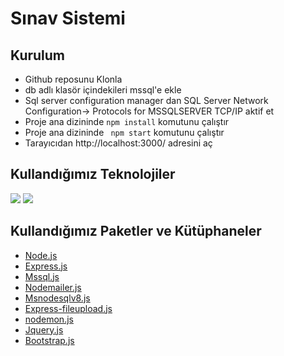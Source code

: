 
#  Sınav Sistemi 



## Kurulum

- Github reposunu Klonla
- db adlı klasör içindekileri mssql'e ekle 
-  Sql server configuration manager dan SQL Server Network Configuration-> Protocols for MSSQLSERVER  TCP/IP aktif et
- Proje ana dizininde ``` npm install ``` komutunu çalıştır
- Proje ana dizininde  ``` npm start``` komutunu çalıştır
- Tarayıcıdan http://localhost:3000/ adresini aç 
## Kullandığımız Teknolojiler 
<img src="https://camo.githubusercontent.com/88afa53aae635c5b291df317cc91e6cd48a551a28a84a6add3664d311fe28765/68747470733a2f2f696d672e736869656c64732e696f2f62616467652f4d6963726f736f667425323053514c2532305365727665722d4343323932373f7374796c653d666f722d7468652d6261646765266c6f676f3d6d6963726f736f667425323073716c253230736572766572266c6f676f436f6c6f723d7768697465">
<img src="https://camo.githubusercontent.com/744d66cb53b9a3b71202f13c6eb0b2ff1dca91e3f33f43c9aca6c5151a1412e9/68747470733a2f2f7777772e766563746f726c6f676f2e7a6f6e652f6c6f676f732f6e6f64656a732f6e6f64656a732d686f72697a6f6e74616c2e737667">



## Kullandığımız Paketler ve Kütüphaneler


- [Node.js](https://github.com/nodejs/node)<br>
- [Express.js](https://github.com/expressjs/express)<br>
- [Mssql.js](https://github.com/tediousjs/node-mssql)<br>
- [Nodemailer.js](https://github.com/nodemailer/nodemailer)<br>
- [Msnodesqlv8.js](https://github.com/TimelordUK/node-sqlserver-v8)<br>
- [Express-fileupload.js](https://github.com/richardgirges/express-fileupload)<br>
- [nodemon.js](https://github.com/remy/nodemon)<br>
- [Jquery.js](https://github.com/jquery/jquery)<br>
- [Bootstrap.js](https://github.com/twbs/bootstrap)<br>

